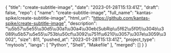 {
    "title": "create-subtitle-image",
    "date": "2023-01-28T15:13:41Z",
    "draft": false,
    "repo": {
        "name": "create-subtitle-image",
        "full_name": "kantas-spike/create-subtitle-image",
        "html_url": "https://github.com/kantas-spike/create-subtitle-image",
        "description": "\u5b57\u5e55\u30d5\u30a1\u30a4\u30eb(SubRip\u5f62\u5f0f)\u304b\u3089\u5b57\u5e55\u753b\u50cf\u3092\u751f\u6210\u3057\u307e\u3059\u3002",
        "size": 811,
        "pushed_at": "2023-01-28T15:13:41Z",
        "project_type": "mytools",
        "langs": [
            "Python",
            "Shell",
            "Makefile"
        ],
        "merged": []
    }
}